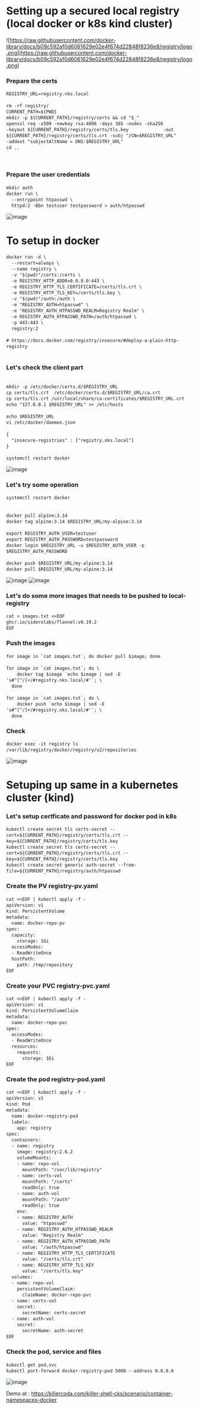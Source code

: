 # Setting up a secured local registry (local docker or k8s kind cluster)

![https://raw.githubusercontent.com/docker-library/docs/b09c592af0d6061629e02e4f674d22848f8236e8/registry/logo.png](https://raw.githubusercontent.com/docker-library/docs/b09c592af0d6061629e02e4f674d22848f8236e8/registry/logo.png)

### Prepare the certs

```
REGISTRY_URL=registry.nks.local

rm -rf registry/
CURRENT_PATH=${PWD}
mkdir -p ${CURRENT_PATH}/registry/certs && cd "$_"
openssl req -x509 -newkey rsa:4096 -days 365 -nodes -sha256             -keyout ${CURRENT_PATH}/registry/certs/tls.key             -out ${CURRENT_PATH}/registry/certs/tls.crt -subj "/CN=$REGISTRY_URL"             -addext "subjectAltName = DNS:$REGISTRY_URL"
cd ..



```

### Prepare the user credentials

```
mkdir auth
docker run \
  --entrypoint htpasswd \
  httpd:2 -Bbn testuser testpassword > auth/htpasswd

```

![image](https://user-images.githubusercontent.com/3488520/203063122-cd361841-b9f5-4c19-8f23-112ddc69a0ab.png)

# To setup in docker

```
docker run -d \
  --restart=always \
  --name registry \
  -v "$(pwd)"/certs:/certs \
  -e REGISTRY_HTTP_ADDR=0.0.0.0:443 \
  -e REGISTRY_HTTP_TLS_CERTIFICATE=/certs/tls.crt \
  -e REGISTRY_HTTP_TLS_KEY=/certs/tls.key \
  -v "$(pwd)"/auth:/auth \
  -e "REGISTRY_AUTH=htpasswd" \
  -e "REGISTRY_AUTH_HTPASSWD_REALM=Registry Realm" \
  -e REGISTRY_AUTH_HTPASSWD_PATH=/auth/htpasswd \
  -p 443:443 \
  registry:2

# https://docs.docker.com/registry/insecure/#deploy-a-plain-http-registry


```

### Let's check the client part

```

mkdir -p /etc/docker/certs.d/$REGISTRY_URL
cp certs/tls.crt  /etc/docker/certs.d/$REGISTRY_URL/ca.crt
cp certs/tls.crt /usr/local/share/ca-certificates/$REGISTRY_URL.crt
echo "127.0.0.1 $REGISTRY_URL" >> /etc/hosts

echo $REGISTRY_URL
vi /etc/docker/daemon.json

{
  "insecure-registries" : ["registry.nks.local"]
}

systemctl restart docker
```

![image](https://user-images.githubusercontent.com/3488520/202599108-3833f8d5-657f-4ac5-983b-2d9d14762cc9.png)

### Let's try some operation

```
systemctl restart docker


docker pull alpine:3.14
docker tag alpine:3.14 $REGISTRY_URL/my-alpine:3.14

export REGISTRY_AUTH_USER=testuser
export REGISTRY_AUTH_PASSWORD=testpassword
docker login $REGISTRY_URL -u $REGISTRY_AUTH_USER -p $REGISTRY_AUTH_PASSWORD

docker push $REGISTRY_URL/my-alpine:3.14
docker pull $REGISTRY_URL/my-alpine:3.14

```

![image](https://user-images.githubusercontent.com/3488520/203063815-8f5806fa-9d6d-4d0c-afd7-48d8bdbadce0.png)
![image](https://user-images.githubusercontent.com/3488520/203063931-ce91496a-0b04-4cfa-9006-cb1419da50c7.png)

### Let's do some more images that needs to be pushed to local-registry

```
cat > images.txt <<EOF
ghcr.io/siderolabs/flannel:v0.19.2
EOF
```

### Push the images

```
for image in `cat images.txt`; do docker pull $image; done

for image in `cat images.txt`; do \
    docker tag $image `echo $image | sed -E 's#^[^/]+/#registry.nks.local/#'`; \
  done

for image in `cat images.txt`; do \
    docker push `echo $image | sed -E 's#^[^/]+/#registry.nks.local/#'`; \
  done

```

### Check

```
docker exec -it registry ls /var/lib/registry/docker/registry/v2/repositories
```

![image](https://user-images.githubusercontent.com/3488520/203064898-f1bd705c-bbe2-4e3e-8634-18efa489d893.png)

# Setuping up same in a kubernetes cluster (kind)

### Let's setup certficate and password for docker pod in k8s

```
kubectl create secret tls certs-secret --cert=${CURRENT_PATH}/registry/certs/tls.crt --key=${CURRENT_PATH}/registry/certs/tls.key
kubectl create secret tls certs-secret --cert=${CURRENT_PATH}/registry/certs/tls.crt --key=${CURRENT_PATH}/registry/certs/tls.key
kubectl create secret generic auth-secret --from-file=${CURRENT_PATH}/registry/auth/htpasswd
```

### Create the PV registry-pv.yaml

```
cat <<EOF | kubectl apply -f -
apiVersion: v1
kind: PersistentVolume
metadata:
  name: docker-repo-pv
spec:
  capacity:
    storage: 1Gi
  accessModes:
  - ReadWriteOnce
  hostPath:
    path: /tmp/repository
EOF
```

### Create your PVC registry-pvc.yaml

```
cat <<EOF | kubectl apply -f -
apiVersion: v1
kind: PersistentVolumeClaim
metadata:
  name: docker-repo-pvc
spec:
  accessModes:
  - ReadWriteOnce
  resources:
    requests:
      storage: 1Gi
EOF
```

### Create the pod registry-pod.yaml

```
cat <<EOF | kubectl apply -f -
apiVersion: v1
kind: Pod
metadata:
  name: docker-registry-pod
  labels:
    app: registry
spec:
  containers:
  - name: registry
    image: registry:2.6.2
    volumeMounts:
    - name: repo-vol
      mountPath: "/var/lib/registry"
    - name: certs-vol
      mountPath: "/certs"
      readOnly: true
    - name: auth-vol
      mountPath: "/auth"
      readOnly: true
    env:
    - name: REGISTRY_AUTH
      value: "htpasswd"
    - name: REGISTRY_AUTH_HTPASSWD_REALM
      value: "Registry Realm"
    - name: REGISTRY_AUTH_HTPASSWD_PATH
      value: "/auth/htpasswd"
    - name: REGISTRY_HTTP_TLS_CERTIFICATE
      value: "/certs/tls.crt"
    - name: REGISTRY_HTTP_TLS_KEY
      value: "/certs/tls.key"
  volumes:
  - name: repo-vol
    persistentVolumeClaim:
      claimName: docker-repo-pvc
  - name: certs-vol
    secret:
      secretName: certs-secret
  - name: auth-vol
    secret:
      secretName: auth-secret
EOF
```

### Check the pod, service and files

```
kubectl get pod,svc
kubectl port-forward docker-registry-pod 5000 --address 0.0.0.0
```

![image](https://user-images.githubusercontent.com/3488520/202592241-d55698b5-c28b-4cb2-a4fe-02cb71a15096.png)

Demo at : https://killercoda.com/killer-shell-cks/scenario/container-namespaces-docker
